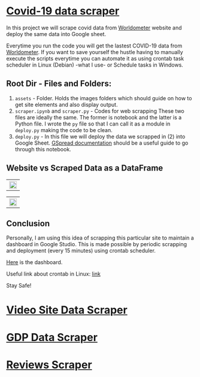 # [Covid-19 data scraper](https://github.com/kipronokoech/Web-Scraper/tree/master/covid-19-data)
In this project we will scrape covid data from [Worldometer](https://www.worldometers.info/coronavirus/) website and deploy the same data into Google sheet.

Everytime you run the code you will get the lastest
COVID-19 data from [Worldometer](https://www.worldometers.info/coronavirus/).
If you want to save yourself the hustle having
to manually execute the scripts everytime
you can automate it as using crontab task scheduler in Linux (Debian) -what I use-
or Schedule tasks in Windows.

## Root Dir - Files and Folders:
1. `assets` - Folder. Holds the images folders which should guide
on how to get site elements and also display output.
2. `scraper.ipynb` and `scraper.py` - Codes for web
scrapping These two files are ideally the same. The former is notebook and 
the latter is a Python file. I wrote the `py`
file so that I can call it as a module in
`deploy.py` making the code to be clean.
3. `deploy.py` - In this file we will deploy
the data we scrapped in (2) into Google Sheet.
[GSpread documentation](https://gspread.readthedocs.io/en/latest/)
should be a useful guide to go through this notebook.

## Website vs Scraped Data as a DataFrame

<table style="width:100%">
  <tr>
    <th><img src="Worldometer (covid-19-data)/assets/images/worldometer.png" width=100% height=auto></th>
  </tr>
</table>
<table style="width:100%">
  <tr>
    <th><img src="Worldometer (covid-19-data)/assets/images/scraped.png" width=100% height=auto</th>
  </tr>
</table>

## Conclusion

Personally, I am using this idea of scrapping
this particular site to maintain a dashboard in
Google Studio. This is made possible by periodic
 scrapping and deployment (every 15 minutes) using crontab scheduler.
 
[Here](https://datastudio.google.com/open/1wZ1ismEZwcQCrUJq2NsPsqHrdx1EM0ak?usp=sharing) is the dashboard.

Useful link about crontab in Linux: [link](https://opensource.com/article/17/11/how-use-cron-linux)

Stay Safe!

# [Video Site Data Scraper](https://github.com/kipronokoech/Web-Scraper/tree/master/Internet-Archive)

# [GDP Data Scraper](https://github.com/kipronokoech/Web-Scraper/tree/master/gdp-data) 
# [Reviews Scraper](https://github.com/kipronokoech/Web-Scraper/tree/master/reviews-collection)

